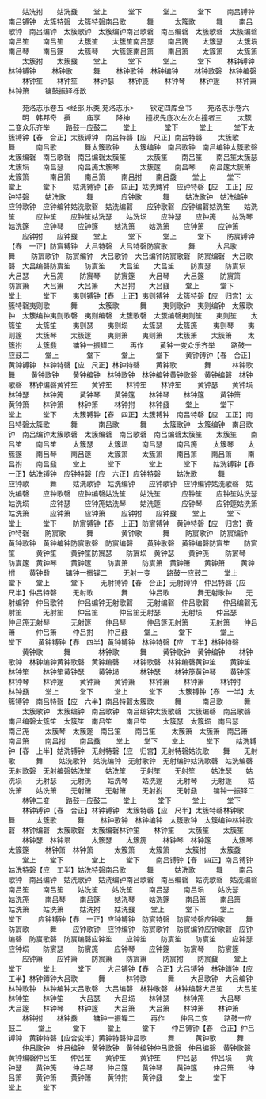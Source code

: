 <!-- { "loadSidebar": true } -->
　　姑洗拊　　姑洗鼗
　　堂上　　　堂下　　　堂上　　　堂下
　　南吕镈钟　南吕镈钟　太簇特磬　太簇特磬南吕歌　　　舞　　　太簇歌　　　舞
　　南吕歌钟　南吕编钟　太簇歌钟　太簇编钟南吕歌磬　南吕编磬　太簇歌磬　太簇编磬南吕笙　　南吕笙　　太簇笙　　太簇笙南吕瑟　　南吕篪　　太簇瑟　　太簇埙南吕琴　　南吕篴　　太簇琴　　大簇篴南吕箫　　南吕箫　　太簇箫　　太簇箫
　　太簇拊　　太簇鼗
　　堂上　　　堂下　　　堂上　　　堂下
　　林钟镈钟　林钟镈钟
　　林钟歌　　　舞
　　林钟歌钟　林钟编钟
　　林钟歌磬　林钟编磬
　　林钟笙　　林钟笙
　　林钟瑟　　林钟篪
　　林钟琴　　林钟篴
　　林钟箫　　林钟箫
　　镛鼓振铎栎敔














　　苑洛志乐卷五
<经部,乐类,苑洛志乐>
　　钦定四库全书
　　苑洛志乐卷六
　　明　韩邦奇　撰
　　庙享
　　降神
　　撞柷先底次左次右撞者三
　　太簇二变众乐齐举
　　路鼓一应鼓二
　　堂上　　　　堂下　　　堂上　　　堂下太簇镈钟【舂　合正】太簇镈钟　南吕特磬【应　尺正】南吕特磬
　　太簇歌　　　　舞　　　南吕歌　　　　舞太簇歌钟　　太簇编钟　南吕歌钟　南吕编钟太簇歌磬　　太簇编磬　南吕歌磬　南吕编磬太簇笙　　　太簇笙　　南吕笙　　南吕笙太簇瑟　　　太簇埙　　南吕瑟　　南吕箎太簇琴　　　太簇篴　　南吕琴　　南吕篴太簇箫　　太簇箫　　　南吕箫　　南吕箫
　　南吕拊　　南吕鼗
　　堂上　　　堂下　　　　堂上　　　堂下
　　姑洗镈钟【舂　四正】姑洗鏄钟　应钟特磬【应　工正】应钟特磬
　　姑洗歌　　　舞　　　　应钟歌　　　舞
　　姑洗歌钟　姑洗编钟　　应钟歌钟　应钟编钟姑洗歌磬　姑洗编磬　　应钟歌磬　应钟编磬姑洗笙　　姑洗笙　　　应钟笙　　应钟笙姑洗瑟　　姑洗埙　　应钟瑟　　应钟箎
　　姑洗琴　　姑洗篴　　应钟琴　　应钟篴
　　姑洗箫　　姑洗箫　　应钟箫　　应钟箫
　　应钟拊　　应钟鼗
　　堂上　　　堂下　　　堂上　　　堂下
　　防賔镈钟【舂　一正】防賔镈钟　大吕特磬　大吕特磬防賔歌　　　舞　　　大吕歌　　　舞
　　防賔歌钟　防賔编钟　大吕歌钟　大吕编钟防賔歌磬　防賔编磬　大吕歌磬　大吕编磬防賔笙　　防賔笙　　大吕笙　　大吕笙
　　防賔瑟　　防賔埙　　大吕瑟　　大吕箎
　　防賔琴　　防賔篴　　大吕琴　　大吕篴
　　防賔箫　　防賔箫　　大吕箫　　大吕箫
　　大吕拊　　大吕鼗
　　堂上　　　堂下　　　堂上　　　堂下
　　夷则镈钟【舂　上正】夷则镈钟　太簇特磬【应　归宫】太簇特磬夷则歌　　　舞　　　太簇歌　　　舞
　　夷则歌钟　夷则编钟　太簇歌钟　太簇编钟夷则歌磬　夷则编磬　太簇歌磬　太簇编磬夷则笙　　夷则笙　　太簇笙　　太簇笙
　　夷则瑟　　夷则埙　　太簇瑟　　太簇箎
　　夷则琴　　夷则篴　　太簇琴　　太簇篴
　　夷则箫　　夷则箫　　太簇箫　　太簇箫
　　太簇拊　　太簇鼗
　　镛钟一振铎二
　　再作
　　黄钟一变众乐齐举
　　路鼓一应鼓二
　　堂上　　　　堂下　　　堂上　　　堂下
　　黄钟镈钟【舂　合正】黄钟镈钟　林钟特磬【应　尺正】林钟特磬
　　黄钟歌　　　　舞　　　林钟歌　　　舞
　　黄钟歌钟　　黄钟编钟　林钟歌钟　林钟编钟黄钟歌磬　黄钟编磬　林钟歌磬　林钟编磬黄钟笙　　黄钟笙　　林钟笙　　林钟笙
　　黄钟瑟　　黄钟埙　　林钟瑟　　林钟箎
　　黄钟琴　　黄钟篴　　林钟琴　　林钟篴
　　黄钟箫　　黄钟箫　　林钟箫　　林钟箫
　　林钟拊　　林钟鼗
　　堂上　　　堂下　　　堂上　　　堂下
　　太簇镈钟【舂　四正】太簇镈钟　南吕特磬【应　工正】南吕特磬太簇歌　　　舞　　　南吕歌　　　舞
　　太簇歌钟　太簇编钟　南吕歌钟　南吕编钟太簇歌磬　太簇编磬　南吕歌磬　南吕编磬太簇笙　　太簇笙　　南吕笙　　南吕笙
　　太簇瑟　　太簇埙　　南吕瑟　　南吕箎
　　太簇琴　　太簇篴　　南吕琴　　南吕篴
　　太簇箫　　太簇箫　　南吕箫　　南吕箫
　　南吕拊　　南吕鼗
　　堂上　　　堂下　　　　堂上　　　堂下
　　姑洗镈钟【舂　一正】姑洗镈钟　应钟特磬【应　六正】应钟特磬
　　姑洗歌　　　舞　　　　应钟歌　　　舞
　　姑洗歌钟　姑洗编钟　　应钟歌钟　应钟编钟姑洗歌磬　姑洗编磬　　应钟歌磬　应钟编磬姑洗笙　　姑洗笙　　　应钟笙　　应钟笙姑洗瑟　　姑洗埙　　　应钟瑟　　应钟箎姑洗琴　　姑洗篴　　　应钟琴　　应钟篴姑洗箫　　姑洗箫　　　应钟箫　　应钟箫
　　应钟拊　　应钟鼗
　　堂上　　　堂下　　　　堂上　　　堂下
　　防賔镈钟【舂　上正】防賔镈钟　黄钟特磬【应　归宫】黄钟特磬
　　防賔歌　　　舞　　　　黄钟歌　　　舞
　　防賔歌钟　防賔编钟　　黄钟歌钟　黄钟编钟防賔歌磬　防賔编磬　　黄钟歌磬　黄钟编磬防賔笙　　防賔笙　　　黄钟笙　　黄钟笙防賔瑟　　防賔埙　黄钟瑟　　黄钟箎
　　防賔琴　　防賔篴　黄钟琴　　黄钟篴
　　防賔箫　　防賔箫　黄钟箫　　黄钟箫
　　黄钟拊　　黄钟鼗
　　镛钟一振铎二
　　无射一变
　　路鼓一应鼓二
　　堂上　　　堂下　　堂上　　　堂下
　　无射镈钟【舂　合正】无射镈钟　仲吕特磬【应　尺半】仲吕特磬
　　无射歌　　　　舞　　　仲吕歌　　　　舞无射歌钟　　无射编钟　仲吕歌钟　　仲吕编钟无射歌磬　　无射编磬　仲吕歌磬　　仲吕编磬无射笙　　　无射笙　　仲吕笙　　　仲吕笙无射瑟　　　无射埙　　仲吕瑟　　　仲吕箎无射琴　　　无射篴　　仲吕琴　　　仲吕篴无射箫　　　无射箫　　仲吕箫　　　仲吕箫
　　仲吕拊　　仲吕鼗
　　堂上　　　堂下　　　　堂上　　　堂下
　　黄钟镈钟【舂　四半】黄钟镈钟　林钟特磬【应　工半】林钟特磬
　　黄钟歌　　　舞　　　　林钟歌　　　舞
　　黄钟歌钟　黄钟编钟　　林钟歌钟　林钟编钟黄钟歌磬　黄钟编磬　　林钟歌磬　林钟编磬黄钟笙　　黄钟笙　　　林钟笙　　林钟笙黄钟瑟　　黄钟埙　　　林钟瑟　　林钟箎黄钟琴　　黄钟篴　　林钟琴　　林钟篴
　　黄钟箫　　黄钟箫　　林钟箫　　林钟箫
　　林钟拊　　林钟鼗
　　堂上　　　堂下　　　堂上　　　堂下
　　太簇镈钟【舂　一半】太簇镈钟　南吕特磬【应　六半】南吕特磬太簇歌　　　舞　　　南吕歌　　　舞
　　太簇歌钟　太簇编钟　南吕歌钟　南吕编钟太簇歌磬　太簇编磬　南吕歌磬　南吕编磬太簇笙　太簇笙　南吕笙　　南吕笙
　　太簇瑟　太簇埙　南吕瑟　　南吕箎
　　太簇琴　太簇篴　南吕笙　　南吕笙
　　太簇箫　太簇箫　南吕箫　　南吕箫
　　南吕拊　　南吕鼗
　　堂上　　堂下　　堂上　　　堂下
　　姑洗镈钟【舂　上半】姑洗镈钟　无射特磬【应　归宫】无射特磬姑洗歌　　舞　　无射歌　　　舞
　　姑洗歌钟　姑洗编钟　无射歌钟　无射编钟姑洗歌磬　姑洗编磬　无射歌磬　无射编磬姑洗笙　　姑洗笙　　无射笙　　无射笙
　　姑洗瑟　　姑洗埙　　无射瑟　　无射箎
　　姑洗琴　　姑洗篴　　无射琴　　无射篴
　　姑洗箫　　姑洗箫　　无射箫　　无射箫
　　无射拊　　无射鼗
　　镛钟一振铎二
　　林钟二变
　　路鼓一应鼓二
　　堂上　　　堂下　　　堂上　　　堂下
　　林钟镈钟【舂　合正】林钟镈钟　太簇特磬【应　尺半】太簇特磬林钟歌　　　舞　　　太簇歌　　　舞
　　林钟歌钟　林钟编钟　太簇歌钟　太簇编钟林钟歌磬　林钟编磬　太簇歌磬　太簇编磬林钟笙　　林钟笙　　太簇笙　　太簇笙
　　林钟瑟　林钟埙　　　太簇瑟　　太簇箎
　　林钟琴　林钟篴　　　太簇琴　　太簇篴
　　林钟箫　林钟箫　　　太簇箫　　太簇箫
　　太簇拊　　太簇鼗
　　堂上　　堂下　　　　堂上　　　堂下
　　南吕镈钟【舂　四正】南吕镈钟　姑洗特磬【应　工半】姑洗特磬南吕歌　　　舞　　　姑洗歌　　　舞
　　南吕歌钟　南吕编钟　姑洗歌钟　姑洗编钟南吕歌磬　南吕编磬　姑洗歌磬　姑洗编磬南吕笙　　南吕笙　　姑洗笙　　姑洗笙
　　南吕瑟　　南吕埙　　姑洗瑟　　姑洗箎
　　南吕琴　　南吕篴　　姑洗琴　　姑洗篴
　　南吕箫　　南吕箫　　姑洗箫　　姑洗箫
　　姑洗拊　　姑洗鼗
　　堂上　　　堂下　　　堂上　　　堂下
　　应钟镈钟【舂　一正】应钟镈钟　防賔特磬　防賔特磬应钟歌　　　舞　　　防賔歌　　　舞
　　应钟歌钟　应钟编钟　防賔歌钟　防賔编钟应钟歌磬　应钟编磬　防賔歌磬　防賔编磬应钟笙　　应钟笙　　防賔笙　　防賔笙
　　应钟瑟　　应钟埙　　防賔瑟　　防賔箎
　　应钟琴　　应钟篴　　防賔琴　　防賔篴
　　应钟箫　　应钟箫　　防賔箫　　防賔箫
　　防賔拊　　防賔鼗
　　堂上　　　堂下　　　堂上　　　堂下
　　大吕镈钟【舂　合正】大吕镈钟　林钟鏄钟【应　工半】林钟鏄钟大吕歌　　　舞　　　林钟歌　　　舞
　　大吕歌钟　大吕编钟　林钟歌钟　林钟编钟大吕歌磬　大吕编磬　林钟歌磬　林钟编磬大吕笙　　大吕笙　　林钟笙　　林钟笙
　　大吕瑟　　大吕埙　　林钟瑟　　林钟箎
　　大吕琴　　大吕篴　　林钟琴　　林钟篴
　　大吕箫　　大吕箫　　林钟箫　　林钟箫
　　林钟拊　　林钟鼗
　　镛钟一振铎二
　　再作
　　仲吕二变
　　路鼓一应鼓二
　　堂上　　　堂下　　　堂上　　　堂下
　　仲吕镈钟【舂　合正】仲吕镈钟　黄钟特磬【应合变半】黄钟特磬仲吕歌　　　舞　　　黄钟歌　　　舞
　　仲吕歌钟　仲吕编钟　黄钟歌钟　黄钟编钟仲吕歌磬　仲吕编磬　黄钟歌磬　黄钟编磬仲吕笙　　仲吕笙　　黄钟笙　　黄钟笙
　　仲吕瑟　　仲吕埙　　黄钟瑟　　黄钟箎
　　仲吕琴　　仲吕篴　　黄钟琴　　黄钟篴
　　仲吕箫　　仲吕箫　　黄钟箫　　黄钟箫
　　黄钟拊　　黄钟鼗
　　堂上　　　堂下　　　　堂上　　　堂下
